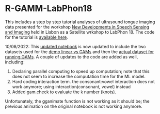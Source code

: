 # R-GAMM-LabPhon18

This includes a step by step tutorial analyses of ultrasound tongue imaging data presented for the workshop [New Developments in Speech Sensing and Imaging](http://labphon16.labphon.org/se-04.html) held in Lisbon as a Satellite wrkshop to LabPhon 18. The code for the tutorial is [available here](https://jalalal-tamimi.github.io/R-GAMM-LabPhon18/GAMMsLabPhon.nb.html). 

10/08/2022: This [updated notebook](https://jalalal-tamimi.github.io/R-GAMM-LabPhon18/GAMMsLabPhon2022.nb.html) is now updated to include the two datasets used for the [demo linear vs GAMs](https://github.com/JalalAl-Tamimi/R-GAMM-LabPhon18/blob/master/dataProd_duud.csv) and then the [actual dataset for running GAMs](https://github.com/JalalAl-Tamimi/R-GAMM-LabPhon18/blob/master/resultsFull.c_NoRelNoz.csv). A couple of updates to the code are added as well, including: 

1. Declaring parallel computing to speed up computation; note that this does not seem to increase the computation time for the ML model.
2. Hard coding interaction term. the consonant:vowel interaction does not work anymore; using interaction(consonant, vowel) instead
3. Added gam.check to evaluate the k number (knots). 

Unfortunately, the gganimate function is not working as it should be; the previous animation on the original notebook is not working anymore.


